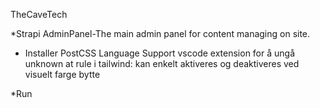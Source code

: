 TheCaveTech

*Strapi AdminPanel-The main admin panel for content managing on site. 

* Installer PostCSS Language Support vscode extension for å ungå unknown at rule i tailwind: kan enkelt aktiveres og deaktiveres ved visuelt farge bytte

*Run

